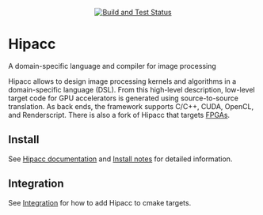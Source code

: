 <p align="center">
  <a href="https://github.com/hipacc/hipacc/actions?query=workflow%3A%22Build+and+Test%22+branch%3Asiemens-dev"><img alt="Build and Test Status" src="https://github.com/hipacc/hipacc/workflows/Build%20and%20Test/badge.svg?branch=siemens-dev&event=push"></a>
</p>

# Hipacc
A domain-specific language and compiler for image processing

Hipacc allows to design image processing kernels and algorithms in a domain-specific language (DSL).
From this high-level description, low-level target code for GPU accelerators is generated using source-to-source translation.
As back ends, the framework supports C/C++, CUDA, OpenCL, and Renderscript.
There is also a fork of Hipacc that targets [FPGAs](https://github.com/hipacc/hipacc-fpga).

## Install
See [Hipacc documentation](http://hipacc-lang.org/install.html) and [Install notes](doc/INSTALL.md) for detailed information.

## Integration

See [Integration](./doc/INTEGRATION.md) for how to add Hipacc to cmake targets.

